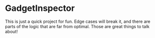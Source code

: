 # GadgetInspector

This is just a quick project for fun.  Edge cases will break it, and there are parts of the logic that are far from optimal.  Those are great things to talk about!
